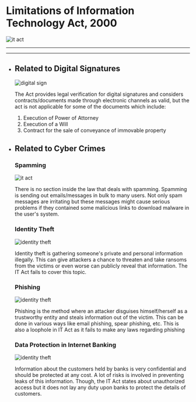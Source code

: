 Limitations of Information Technology Act, 2000
===============================================

![it
act](https://legodesk.com/wp-content/uploads/2019/03/Information-Technology-Act-2000-LD-xb0.jpg)

* * * * *

* * * * *

-   Related to Digital Signatures
    -----------------------------

    ![digital
    sign](https://www.globalsign.com/application/files/3515/8885/5116/electronic_signature_vs_digital_signature.jpg)

    The Act provides legal verification for digital signatures and
    considers contracts/documents made through electronic channels as
    valid, but the act is not applicable for some of the documents which
    include:

    1.  Execution of Power of Attorney
    2.  Execution of a Will
    3.  Contract for the sale of conveyance of immovable property
-   **Related to Cyber Crimes**
    ---------------------------

    ### Spamming

    ![it
    act](https://image.shutterstock.com/image-vector/spamming-mailbox-concept-emails-on-260nw-785999662.jpg)

    There is no section inside the law that deals with spamming.
    Spamming is sending out emails/messages in bulk to many users. Not
    only spam messages are irritating but these messages might cause
    serious problems if they contained some malicious links to download
    malware in the user's system.

    ### Identity Theft

    ![identity
    theft](https://blog.shieldapps.com/wp-content/uploads/2017/09/hacker-steal-905x509.jpg)

    Identity theft is gathering someone's private and personal
    information illegally. This can give attackers a chance to threaten
    and take ransoms from the victims or even worse can publicly reveal
    that information. The IT Act fails to cover this topic.

    ### Phishing

    ![identity
    theft](https://blog.malwarebytes.com/wp-content/uploads/2018/09/shutterstock_749866270-900x506.jpg)

    Phishing is the method where an attacker disguises himself/herself
    as a trustworthy entity and steals information out of the victim.
    This can be done in various ways like email phishing, spear
    phishing, etc. This is also a loophole in IT Act as it fails to make
    any laws regarding phishing

    ### Data Protection in Internet Banking

    ![identity
    theft](https://mrooppss.files.wordpress.com/2016/11/1.jpg)

    Information about the customers held by banks is very confidential
    and should be protected at any cost. A lot of risks is involved in
    preventing leaks of this information. Though, the IT Act states
    about unauthorized access but it does not lay any duty upon banks to
    protect the details of customers.


